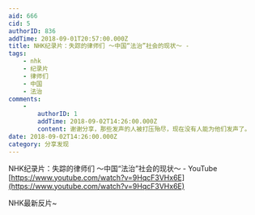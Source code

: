 ```yaml
---
aid: 666
cid: 5
authorID: 836
addTime: 2018-09-01T20:57:00.000Z
title: NHK纪录片：失踪的律师们 ～中国“法治”社会的现状～ -
tags:
    - nhk
    - 纪录片
    - 律师们
    - 中国
    - 法治
comments:
    -
        authorID: 1
        addTime: 2018-09-02T14:26:00.000Z
        content: 谢谢分享，那些发声的人被打压殆尽，现在没有人能为他们发声了。
date: 2018-09-02T14:26:00.000Z
category: 分享发现
---
```


NHK纪录片：失踪的律师们 ～中国“法治”社会的现状～ - YouTube [https://www.youtube.com/watch?v=9HqcF3VHx6E](https://www.youtube.com/watch?v=9HqcF3VHx6E)

NHK最新反片~
